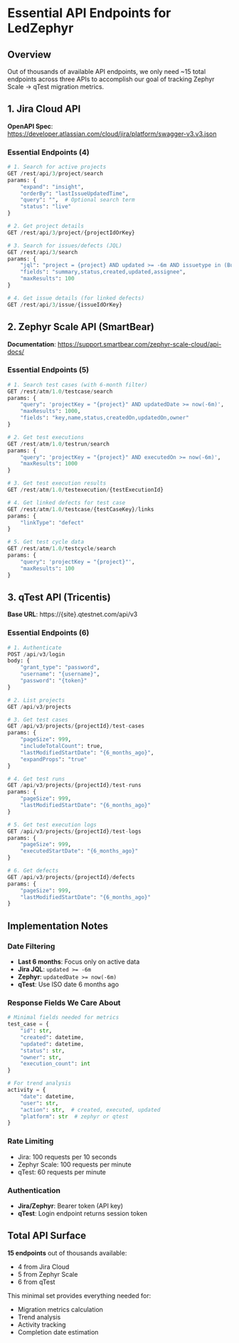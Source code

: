 # Essential API Endpoints for LedZephyr

## Overview
Out of thousands of available API endpoints, we only need ~15 total endpoints across three APIs to accomplish our goal of tracking Zephyr Scale → qTest migration metrics.

## 1. Jira Cloud API

**OpenAPI Spec**: https://developer.atlassian.com/cloud/jira/platform/swagger-v3.v3.json

### Essential Endpoints (4)

```python
# 1. Search for active projects
GET /rest/api/3/project/search
params: {
    "expand": "insight",
    "orderBy": "lastIssueUpdatedTime",
    "query": "",  # Optional search term
    "status": "live"
}

# 2. Get project details
GET /rest/api/3/project/{projectIdOrKey}

# 3. Search for issues/defects (JQL)
GET /rest/api/3/search
params: {
    "jql": "project = {project} AND updated >= -6m AND issuetype in (Bug, Defect)",
    "fields": "summary,status,created,updated,assignee",
    "maxResults": 100
}

# 4. Get issue details (for linked defects)
GET /rest/api/3/issue/{issueIdOrKey}
```

## 2. Zephyr Scale API (SmartBear)

**Documentation**: https://support.smartbear.com/zephyr-scale-cloud/api-docs/

### Essential Endpoints (5)

```python
# 1. Search test cases (with 6-month filter)
GET /rest/atm/1.0/testcase/search
params: {
    "query": 'projectKey = "{project}" AND updatedDate >= now(-6m)',
    "maxResults": 1000,
    "fields": "key,name,status,createdOn,updatedOn,owner"
}

# 2. Get test executions
GET /rest/atm/1.0/testrun/search
params: {
    "query": 'projectKey = "{project}" AND executedOn >= now(-6m)',
    "maxResults": 1000
}

# 3. Get test execution results
GET /rest/atm/1.0/testexecution/{testExecutionId}

# 4. Get linked defects for test case
GET /rest/atm/1.0/testcase/{testCaseKey}/links
params: {
    "linkType": "defect"
}

# 5. Get test cycle data
GET /rest/atm/1.0/testcycle/search
params: {
    "query": 'projectKey = "{project}"',
    "maxResults": 100
}
```

## 3. qTest API (Tricentis)

**Base URL**: https://{site}.qtestnet.com/api/v3

### Essential Endpoints (6)

```python
# 1. Authenticate
POST /api/v3/login
body: {
    "grant_type": "password",
    "username": "{username}",
    "password": "{token}"
}

# 2. List projects
GET /api/v3/projects

# 3. Get test cases
GET /api/v3/projects/{projectId}/test-cases
params: {
    "pageSize": 999,
    "includeTotalCount": true,
    "lastModifiedStartDate": "{6_months_ago}",
    "expandProps": "true"
}

# 4. Get test runs
GET /api/v3/projects/{projectId}/test-runs
params: {
    "pageSize": 999,
    "lastModifiedStartDate": "{6_months_ago}"
}

# 5. Get test execution logs
GET /api/v3/projects/{projectId}/test-logs
params: {
    "pageSize": 999,
    "executedStartDate": "{6_months_ago}"
}

# 6. Get defects
GET /api/v3/projects/{projectId}/defects
params: {
    "pageSize": 999,
    "lastModifiedStartDate": "{6_months_ago}"
}
```

## Implementation Notes

### Date Filtering
- **Last 6 months**: Focus only on active data
- **Jira JQL**: `updated >= -6m`
- **Zephyr**: `updatedDate >= now(-6m)`
- **qTest**: Use ISO date 6 months ago

### Response Fields We Care About
```python
# Minimal fields needed for metrics
test_case = {
    "id": str,
    "created": datetime,
    "updated": datetime,
    "status": str,
    "owner": str,
    "execution_count": int
}

# For trend analysis
activity = {
    "date": datetime,
    "user": str,
    "action": str,  # created, executed, updated
    "platform": str  # zephyr or qtest
}
```

### Rate Limiting
- Jira: 100 requests per 10 seconds
- Zephyr Scale: 100 requests per minute
- qTest: 60 requests per minute

### Authentication
- **Jira/Zephyr**: Bearer token (API key)
- **qTest**: Login endpoint returns session token

## Total API Surface

**15 endpoints** out of thousands available:
- 4 from Jira Cloud
- 5 from Zephyr Scale
- 6 from qTest

This minimal set provides everything needed for:
- Migration metrics calculation
- Trend analysis
- Activity tracking
- Completion date estimation